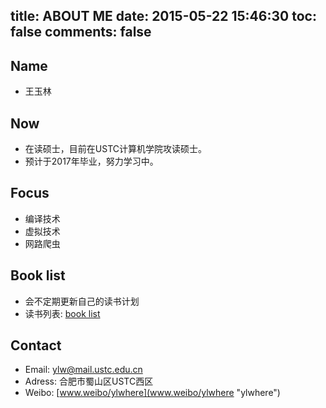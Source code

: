 title: ABOUT ME
date: 2015-05-22 15:46:30
toc: false
comments: false
---


## Name

 - 王玉林

## Now
- 在读硕士，目前在USTC计算机学院攻读硕士。
- 预计于2017年毕业，努力学习中。

## Focus
- 编译技术
- 虚拟技术
- 网路爬虫

## Book list
- 会不定期更新自己的读书计划
- 读书列表: [book list](/Books)

## Contact
- Email: ylw@mail.ustc.edu.cn
- Adress: 合肥市蜀山区USTC西区
- Weibo: [www.weibo/ylwhere](www.weibo/ylwhere "ylwhere")
 
